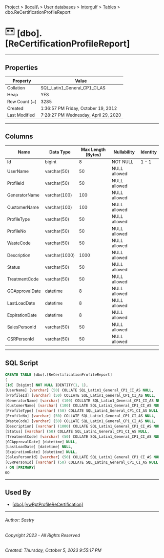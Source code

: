 #### 

[Project](../../../../index.md) > [(local)\\](../../../index.md) > [User databases](../../index.md) > [Intergulf](../index.md) > [Tables](Tables.md) > dbo.ReCertificationProfileReport

# ![Tables](../../../../Images/Table32.png) [dbo].[ReCertificationProfileReport]

---

## <a name="#properties"></a>Properties

| Property | Value |
|---|---|
| Collation | SQL_Latin1_General_CP1_CI_AS |
| Heap | YES |
| Row Count (~) | 3285 |
| Created | 1:36:57 PM Friday, October 19, 2012 |
| Last Modified | 7:28:27 PM Wednesday, April 29, 2020 |


---

## <a name="#columns"></a>Columns

| Name | Data Type | Max Length (Bytes) | Nullability | Identity |
|---|---|---|---|---|
| Id | bigint | 8 | NOT NULL | 1 - 1 |
| UserName | varchar(50) | 50 | NULL allowed |  |
| ProfileId | varchar(50) | 50 | NULL allowed |  |
| GeneratorName | varchar(100) | 100 | NULL allowed |  |
| CustomerName | varchar(100) | 100 | NULL allowed |  |
| ProfileType | varchar(50) | 50 | NULL allowed |  |
| ProfileNo | varchar(50) | 50 | NULL allowed |  |
| WasteCode | varchar(50) | 50 | NULL allowed |  |
| Description | varchar(1000) | 1000 | NULL allowed |  |
| Status | varchar(50) | 50 | NULL allowed |  |
| TreatmentCode | varchar(50) | 50 | NULL allowed |  |
| GCApprovalDate | datetime | 8 | NULL allowed |  |
| LastLoadDate | datetime | 8 | NULL allowed |  |
| ExpirationDate | datetime | 8 | NULL allowed |  |
| SalesPersonId | varchar(50) | 50 | NULL allowed |  |
| CSRPersonId | varchar(50) | 50 | NULL allowed |  |


---

## <a name="#sqlscript"></a>SQL Script

```sql
CREATE TABLE [dbo].[ReCertificationProfileReport]
(
[Id] [bigint] NOT NULL IDENTITY(1, 1),
[UserName] [varchar] (50) COLLATE SQL_Latin1_General_CP1_CI_AS NULL,
[ProfileId] [varchar] (50) COLLATE SQL_Latin1_General_CP1_CI_AS NULL,
[GeneratorName] [varchar] (100) COLLATE SQL_Latin1_General_CP1_CI_AS NULL,
[CustomerName] [varchar] (100) COLLATE SQL_Latin1_General_CP1_CI_AS NULL,
[ProfileType] [varchar] (50) COLLATE SQL_Latin1_General_CP1_CI_AS NULL,
[ProfileNo] [varchar] (50) COLLATE SQL_Latin1_General_CP1_CI_AS NULL,
[WasteCode] [varchar] (50) COLLATE SQL_Latin1_General_CP1_CI_AS NULL,
[Description] [varchar] (1000) COLLATE SQL_Latin1_General_CP1_CI_AS NULL,
[Status] [varchar] (50) COLLATE SQL_Latin1_General_CP1_CI_AS NULL,
[TreatmentCode] [varchar] (50) COLLATE SQL_Latin1_General_CP1_CI_AS NULL,
[GCApprovalDate] [datetime] NULL,
[LastLoadDate] [datetime] NULL,
[ExpirationDate] [datetime] NULL,
[SalesPersonId] [varchar] (50) COLLATE SQL_Latin1_General_CP1_CI_AS NULL,
[CSRPersonId] [varchar] (50) COLLATE SQL_Latin1_General_CP1_CI_AS NULL
) ON [PRIMARY]
GO

```


---

## <a name="#usedby"></a>Used By

* [[dbo].[vwRptProfileReCertification]](../Views/dbo_vwRptProfileReCertification.md)


---

###### Author:  Sastry

###### Copyright 2023 - All Rights Reserved

###### Created: Thursday, October 5, 2023 9:55:17 PM

